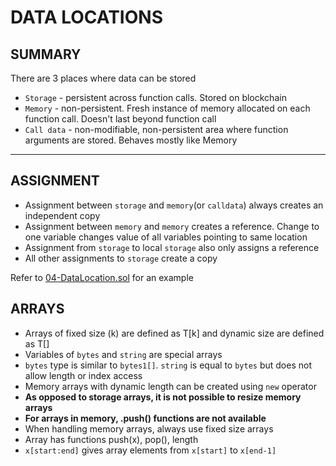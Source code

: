 # DATA LOCATIONS

## SUMMARY

There are 3 places where data can be stored

-   `Storage` - persistent across function calls. Stored on blockchain
-   `Memory` - non-persistent. Fresh instance of memory allocated on each function call. Doesn't last beyond function call
-   `Call data` - non-modifiable, non-persistent area where function arguments are stored. Behaves mostly like Memory

---

## ASSIGNMENT

-   Assignment between `storage` and `memory`(or `calldata`) always creates an independent copy
-   Assignment between `memory` and `memory` creates a reference. Change to one variable changes value of all variables pointing to same location
-   Assignment from `storage` to local `storage` also only assigns a reference
-   All other assignments to `storage` create a copy

Refer to [04-DataLocation.sol](./DATALOCATIONS.md) for an example

## ARRAYS

-   Arrays of fixed size (k) are defined as T[k] and dynamic size are defined as T[]
-   Variables of `bytes` and `string` are special arrays
-   `bytes` type is similar to `bytes1[]`. `string` is equal to `bytes` but does not allow length or index access
-   Memory arrays with dynamic length can be created using `new` operator
-   **As opposed to storage arrays, it is not possible to resize memory arrays**
-   **For arrays in memory, .push() functions are not available**
-   When handling memory arrays, always use fixed size arrays
-   Array has functions push(x), pop(), length
-   `x[start:end]` gives array elements from `x[start]` to `x[end-1]`
